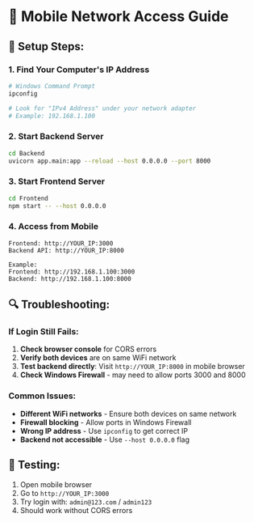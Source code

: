 # 📱 Mobile Network Access Guide

## 🔧 Setup Steps:

### 1. Find Your Computer's IP Address
```bash
# Windows Command Prompt
ipconfig

# Look for "IPv4 Address" under your network adapter
# Example: 192.168.1.100
```

### 2. Start Backend Server
```bash
cd Backend
uvicorn app.main:app --reload --host 0.0.0.0 --port 8000
```

### 3. Start Frontend Server
```bash
cd Frontend
npm start -- --host 0.0.0.0
```

### 4. Access from Mobile
```
Frontend: http://YOUR_IP:3000
Backend API: http://YOUR_IP:8000

Example:
Frontend: http://192.168.1.100:3000
Backend: http://192.168.1.100:8000
```

## 🔍 Troubleshooting:

### If Login Still Fails:
1. **Check browser console** for CORS errors
2. **Verify both devices** are on same WiFi network
3. **Test backend directly**: Visit `http://YOUR_IP:8000` in mobile browser
4. **Check Windows Firewall** - may need to allow ports 3000 and 8000

### Common Issues:
- **Different WiFi networks** - Ensure both devices on same network
- **Firewall blocking** - Allow ports in Windows Firewall
- **Wrong IP address** - Use `ipconfig` to get correct IP
- **Backend not accessible** - Use `--host 0.0.0.0` flag

## 📱 Testing:
1. Open mobile browser
2. Go to `http://YOUR_IP:3000`
3. Try login with: `admin@123.com` / `admin123`
4. Should work without CORS errors